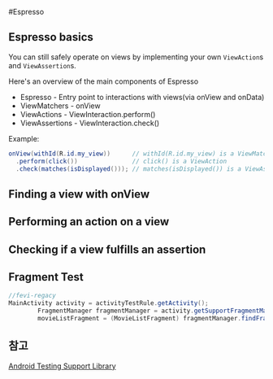 #Espresso


## Espresso basics
You can still safely operate on views by implementing your own `ViewAction`s and `ViewAssertion`s.

Here's an overview of the main components of Espresso
- Espresso - Entry point to interactions with views(via onView and onData)
- ViewMatchers - onView
- ViewActions - ViewInteraction.perform()
- ViewAssertions - ViewInteraction.check()

Example:
```java
onView(withId(R.id.my_view))      // withId(R.id.my_view) is a ViewMatcher
  .perform(click())               // click() is a ViewAction
  .check(matches(isDisplayed())); // matches(isDisplayed()) is a ViewAssertion
```  

## Finding a view with onView
## Performing an action on a view
## Checking if a view fulfills an assertion
## Fragment Test
```java
//fevi-regacy 
MainActivity activity = activityTestRule.getActivity();
        FragmentManager fragmentManager = activity.getSupportFragmentManager();
        movieListFragment = (MovieListFragment) fragmentManager.findFragmentById(R.id.content_frame);
```


## 참고
[Android Testing Support Library](https://google.github.io/android-testing-support-library/docs/espresso/basics/)